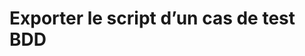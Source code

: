 
# Exporter le script d’un cas de test BDD


<!--stackedit_data:
eyJoaXN0b3J5IjpbLTIwNjAyODAzNjhdfQ==
-->